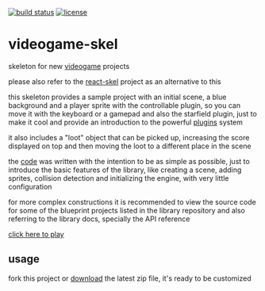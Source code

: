 [![build status](https://travis-ci.org/diogoeichert/videogame-skel.svg)](https://travis-ci.org/diogoeichert/videogame-skel)
[![license](https://img.shields.io/github/license/diogoeichert/videogame-skel.svg)](LICENSE)

# videogame-skel
skeleton for new [videogame](https://github.com/diogoeichert/videogame) projects

please also refer to the [react-skel](https://github.com/RichardMarks/videogame-react-skel) project as an alternative to this

this skeleton provides a sample project with an initial scene, a blue background and a player sprite with the controllable plugin, so you can move it with the keyboard or a gamepad and also the starfield plugin, just to make it cool and provide an introduction to the powerful [plugins](https://github.com/diogoeichert/videogame-plugin) system

it also includes a "loot" object that can be picked up, increasing the score displayed on top and then moving the loot to a different place in the scene

the [code](https://github.com/diogoeichert/videogame-skel/blob/master/index.js) was written with the intention to be as simple as possible, just to introduce the basic features of the library, like creating a scene, adding sprites, collision detection and initializing the engine, with very little configuration

for more complex constructions it is recommended to view the source code for some of the blueprint projects listed in the library repository and also referring to the library docs, specially the API reference

[click here to play](https://diogoeichert.github.io/videogame-skel)

## usage
fork this project or [download](https://github.com/diogoeichert/videogame-skel/archive/master.zip) the latest zip file, it's ready to be customized
